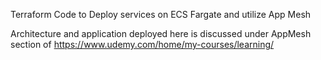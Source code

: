 Terraform Code to Deploy services on ECS Fargate and utilize App Mesh

Architecture and application deployed here is discussed under AppMesh section of https://www.udemy.com/home/my-courses/learning/
